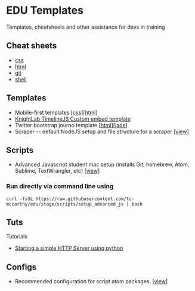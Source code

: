 # EDU Templates

Templates, cheatsheets and other assistance for devs in training

## Cheat sheets

- [css](cheatsheets/css.md)
- [html](cheatsheets/html.md)
- [git](cheatsheets/git.md)
- [shell](cheatsheets/shell.md)

## Templates

- Mobile-first templates [[css](templates/css/mobile-first.css)][[html](templates/html/mobile-first.html)]
- [KnightLab TimelineJS Custom embed template](templates/timelineJS)
- Twitter bootstrap journo template [[html](templates/html/bootstrap.html)][[jade](templates/jade/bootstrap.jade)]
- Scraper -- default NodeJS setup and file structure for a scraper [[view](templates/scraper)]

## Scripts

- Advanced Javascript student mac setup (installs Git, homebrew, Atom, Sublime, TextWrangler, etc) [[view](scripts/setup_advanced_js)]

### Run directly via command line using

`curl -fsSL https://raw.githubusercontent.com/tc-mccarthy/edu/stage/scripts/setup_advanced_js | bash`

## Tuts

Tutorials

- [Starting a simple HTTP Server using python](tuts/simplehttpserver.md)

## Configs

- Recommended configuration for script atom packages. [[view](configs/atom.cson)]
